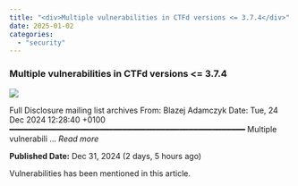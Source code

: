```yaml
---
title: "<div>Multiple vulnerabilities in CTFd versions <= 3.7.4</div>"
date: 2025-01-02
categories: 
  - "security"
---
```


### Multiple vulnerabilities in CTFd versions <= 3.7.4

![](https://upload.cvefeed.io/news/21645/thumbnail.jpg)

Full Disclosure mailing list archives From: Blazej Adamczyk Date: Tue, 24 Dec 2024 12:28:40 +0100 ━━━━━━━━━━━━━━━━━━━━━━━━━━━━━━━━━━━━━━━━━━━━━━━━━━ Multiple vulnerabili ... _Read more_

**Published Date:** Dec 31, 2024 (2 days, 5 hours ago)

Vulnerabilities has been mentioned in this article.
